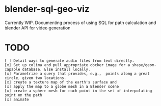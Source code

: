 # blender-sql-geo-viz
Currently WIP.  Documenting process of using SQL for path calculation and blender API for video generation


TODO
=====


    [ ] Detail ways to generate audio files from text directly.
    [x] Set up colima and pull appropriate docker image for a shape/geom-capable database. Else install locally.
    [x] Parametrize a query that provides, e.g.,  points along a great circle, given two locations.
    [x] create a texture map of the earth's surface and 
    [x] apply the map to a globe mesh in a Blender scene
    [x] create a sphere mesh for each point in the set of interpolating point on the path
    [x] animate
